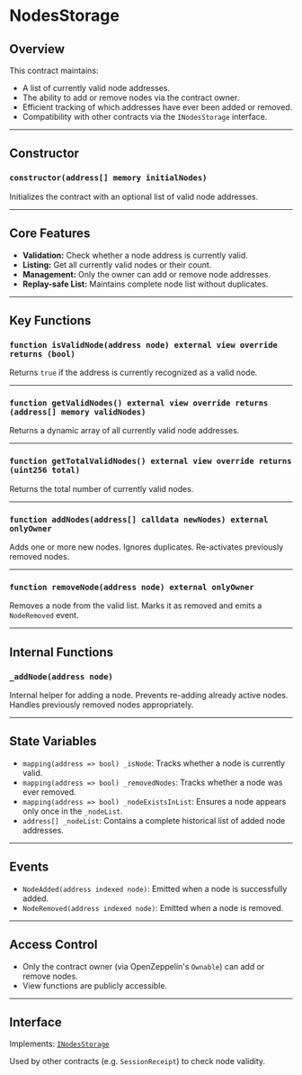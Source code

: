 # NodesStorage

## Overview

This contract maintains:

- A list of currently valid node addresses.
- The ability to add or remove nodes via the contract owner.
- Efficient tracking of which addresses have ever been added or removed.
- Compatibility with other contracts via the `INodesStorage` interface.

---

## Constructor

### `constructor(address[] memory initialNodes)`

Initializes the contract with an optional list of valid node addresses.

---

## Core Features

- **Validation:** Check whether a node address is currently valid.
- **Listing:** Get all currently valid nodes or their count.
- **Management:** Only the owner can add or remove node addresses.
- **Replay-safe List:** Maintains complete node list without duplicates.

---

## Key Functions

### `function isValidNode(address node) external view override returns (bool)`

Returns `true` if the address is currently recognized as a valid node.

---

### `function getValidNodes() external view override returns (address[] memory validNodes)`

Returns a dynamic array of all currently valid node addresses.

---

### `function getTotalValidNodes() external view override returns (uint256 total)`

Returns the total number of currently valid nodes.

---

### `function addNodes(address[] calldata newNodes) external onlyOwner`

Adds one or more new nodes. Ignores duplicates. Re-activates previously removed nodes.

---

### `function removeNode(address node) external onlyOwner`

Removes a node from the valid list. Marks it as removed and emits a `NodeRemoved` event.

---

## Internal Functions

### `_addNode(address node)`

Internal helper for adding a node. Prevents re-adding already active nodes. Handles previously removed nodes appropriately.

---

## State Variables

- `mapping(address => bool) _isNode`: Tracks whether a node is currently valid.
- `mapping(address => bool) _removedNodes`: Tracks whether a node was ever removed.
- `mapping(address => bool) _nodeExistsInList`: Ensures a node appears only once in the `_nodeList`.
- `address[] _nodeList`: Contains a complete historical list of added node addresses.

---

## Events

- `NodeAdded(address indexed node)`: Emitted when a node is successfully added.
- `NodeRemoved(address indexed node)`: Emitted when a node is removed.

---

## Access Control

- Only the contract owner (via OpenZeppelin's `Ownable`) can add or remove nodes.
- View functions are publicly accessible.

---

## Interface

Implements: [`INodesStorage`](./contracts/interfaces/INodesStorage.sol)

Used by other contracts (e.g. `SessionReceipt`) to check node validity.
